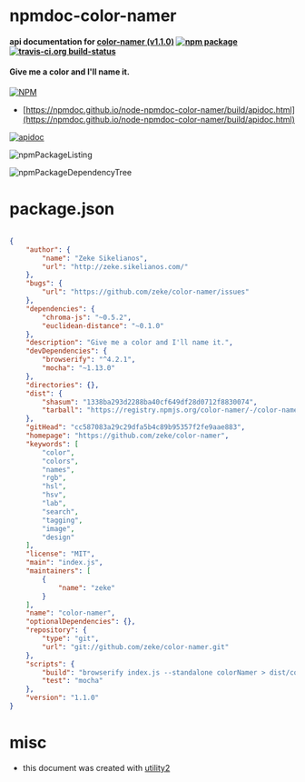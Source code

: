 # npmdoc-color-namer

#### api documentation for  [color-namer (v1.1.0)](https://github.com/zeke/color-namer)  [![npm package](https://img.shields.io/npm/v/npmdoc-color-namer.svg?style=flat-square)](https://www.npmjs.org/package/npmdoc-color-namer) [![travis-ci.org build-status](https://api.travis-ci.org/npmdoc/node-npmdoc-color-namer.svg)](https://travis-ci.org/npmdoc/node-npmdoc-color-namer)

#### Give me a color and I'll name it.

[![NPM](https://nodei.co/npm/color-namer.png?downloads=true&downloadRank=true&stars=true)](https://www.npmjs.com/package/color-namer)

- [https://npmdoc.github.io/node-npmdoc-color-namer/build/apidoc.html](https://npmdoc.github.io/node-npmdoc-color-namer/build/apidoc.html)

[![apidoc](https://npmdoc.github.io/node-npmdoc-color-namer/build/screenCapture.buildCi.browser.%252Ftmp%252Fbuild%252Fapidoc.html.png)](https://npmdoc.github.io/node-npmdoc-color-namer/build/apidoc.html)

![npmPackageListing](https://npmdoc.github.io/node-npmdoc-color-namer/build/screenCapture.npmPackageListing.svg)

![npmPackageDependencyTree](https://npmdoc.github.io/node-npmdoc-color-namer/build/screenCapture.npmPackageDependencyTree.svg)



# package.json

```json

{
    "author": {
        "name": "Zeke Sikelianos",
        "url": "http://zeke.sikelianos.com/"
    },
    "bugs": {
        "url": "https://github.com/zeke/color-namer/issues"
    },
    "dependencies": {
        "chroma-js": "~0.5.2",
        "euclidean-distance": "~0.1.0"
    },
    "description": "Give me a color and I'll name it.",
    "devDependencies": {
        "browserify": "^4.2.1",
        "mocha": "~1.13.0"
    },
    "directories": {},
    "dist": {
        "shasum": "1338ba293d2288ba40cf649df28d0712f8830074",
        "tarball": "https://registry.npmjs.org/color-namer/-/color-namer-1.1.0.tgz"
    },
    "gitHead": "cc587083a29c29dfa5b4c89b95357f2fe9aae883",
    "homepage": "https://github.com/zeke/color-namer",
    "keywords": [
        "color",
        "colors",
        "names",
        "rgb",
        "hsl",
        "hsv",
        "lab",
        "search",
        "tagging",
        "image",
        "design"
    ],
    "license": "MIT",
    "main": "index.js",
    "maintainers": [
        {
            "name": "zeke"
        }
    ],
    "name": "color-namer",
    "optionalDependencies": {},
    "repository": {
        "type": "git",
        "url": "git://github.com/zeke/color-namer.git"
    },
    "scripts": {
        "build": "browserify index.js --standalone colorNamer > dist/color-namer.js",
        "test": "mocha"
    },
    "version": "1.1.0"
}
```



# misc
- this document was created with [utility2](https://github.com/kaizhu256/node-utility2)

